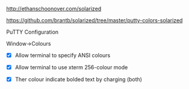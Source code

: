 

http://ethanschoonover.com/solarized

https://github.com/brantb/solarized/tree/master/putty-colors-solarized


PuTTY Configuration

Window->Colours

- [x] Allow terminal to specify ANSI colours
- [x] Allow terminal to use xterm 256-colour mode
- [x] Ther colour indicate bolded text by charging (both)

